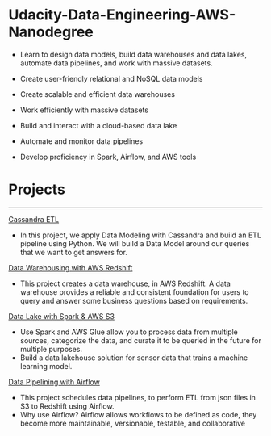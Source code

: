 # Udacity-Data-Engineering-AWS-Nanodegree
* Learn to design data models, build data warehouses and data lakes, automate data pipelines, and work with massive datasets.

* Create user-friendly relational and NoSQL data models
* Create scalable and efficient data warehouses
* Work efficiently with massive datasets
* Build and interact with a cloud-based data lake
* Automate and monitor data pipelines
* Develop proficiency in Spark, Airflow, and AWS tools

# Projects
---
<ins>Cassandra ETL</ins>
* In this project, we apply Data Modeling with Cassandra and build an ETL pipeline using Python. We will build a Data Model around our queries that we want to get answers for.

<ins> Data Warehousing with AWS Redshift</ins>
* This project creates a data warehouse, in AWS Redshift. A data warehouse provides a reliable and consistent foundation for users to query and answer some business questions based on requirements.

<ins> Data Lake with Spark & AWS S3 </ins>
* Use Spark and AWS Glue allow you to process data from multiple sources, categorize the data, and curate it to be queried in the future for multiple purposes.
* Build a data lakehouse solution for sensor data that trains a machine learning model.

<ins> Data Pipelining with Airflow </ins>
* This project schedules data pipelines, to perform ETL from json files in S3 to Redshift using Airflow. 
* Why use Airflow? Airflow allows workflows to be defined as code, they become more maintainable, versionable, testable, and collaborative
